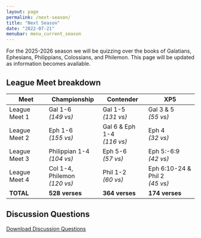 ```yaml
---
layout: page
permalink: /next-season/
title: "Next Season"
date: "2022-07-21"
menubar: menu_current_season
---
```


For the 2025-2026 season we will be quizzing over the books of Galatians, Ephesians, Philippians, Colossians, and Philemon. This page will be updated as information becomes available.

## League Meet breakdown

| **Meet**      | **Championship**                 | **Contender**                  | **XP5**                            |
| ------------- | -------------------------------- | ------------------------------ | ---------------------------------- |
| League Meet 1 | Gal 1-6<br/>_(149 vs)_           | Gal 1-5<br/>_(131 vs)_         | Gal 3 & 5<br/>_(55 vs)_            |
| League Meet 2 | Eph 1-6<br/>_(155 vs)_           | Gal 6 & Eph 1-4<br/>_(116 vs)_ | Eph 4<br/>_(32 vs)_                |
| League Meet 3 | Philippian 1-4<br/>_(104 vs)_    | Eph 5-6<br/>_(57 vs)_          | Eph 5:-6:9<br/>_(42 vs)_           |
| League Meet 4 | Col 1-4, Philemon<br/>_(120 vs)_ | Phil 1-2<br/>_(60 vs)_         | Eph 6:10-24 & Phil 2<br/>_(45 vs)_ |
| **TOTAL**     | **528 verses**                   | **364 verses**                 | **174 verses**                     |

## Discussion Questions

<a href="{% link assets/2025/GEPCP Discussion Questions-Final.doc %}" class="button is-primary">Download Discussion Questions</a>
